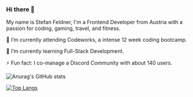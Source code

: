 ### Hi there 👋

My name is Stefan Feldner, I'm a Frontend Developer from Austria with a passion for coding, gaming, travel, and fitness.

🔭 I’m currently attending Codeworks, a intense 12 week coding bootcamp.

🌱 I’m currently learning Full-Stack Development.

⚡ Fun fact: I co-manage a Discord Community with about 140 users.

![Anurag's GitHub stats](https://github-readme-stats.vercel.app/api?username=stefanfeldner&show_icons=true&theme=dark)

[![Top Langs](https://github-readme-stats.vercel.app/api/top-langs/?username=stefanfeldner&layout=compact)](https://github.com/anuraghazra/github-readme-stats)
